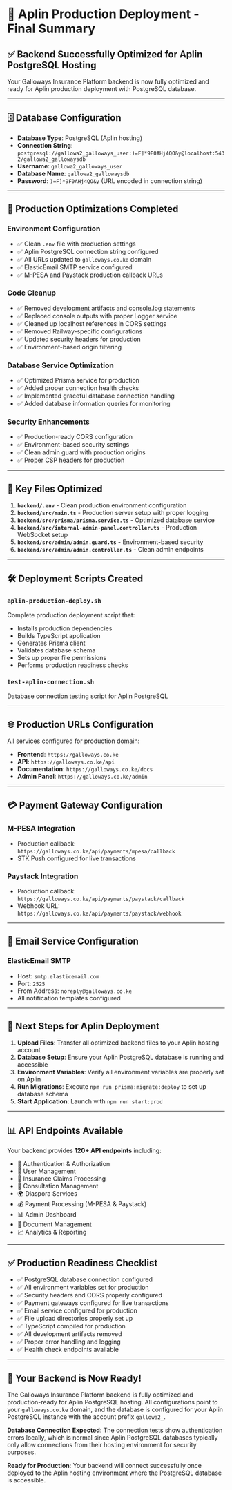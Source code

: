 # 🚀 Aplin Production Deployment - Final Summary

## ✅ **Backend Successfully Optimized for Aplin PostgreSQL Hosting**

Your Galloways Insurance Platform backend is now fully optimized and ready for Aplin production deployment with PostgreSQL database.

---

## 🗄️ **Database Configuration**
- **Database Type**: PostgreSQL (Aplin hosting)
- **Connection String**: `postgresql://gallowa2_galloways_user:)=F]*9F0AHj4QO&y@localhost:5432/gallowa2_gallowaysdb`
- **Username**: `gallowa2_galloways_user`
- **Database Name**: `gallowa2_gallowaysdb`
- **Password**: `)=F]*9F0AHj4QO&y` (URL encoded in connection string)

---

## 🔧 **Production Optimizations Completed**

### **Environment Configuration**
- ✅ Clean `.env` file with production settings
- ✅ Aplin PostgreSQL connection string configured
- ✅ All URLs updated to `galloways.co.ke` domain
- ✅ ElasticEmail SMTP service configured
- ✅ M-PESA and Paystack production callback URLs

### **Code Cleanup**
- ✅ Removed development artifacts and console.log statements
- ✅ Replaced console outputs with proper Logger service
- ✅ Cleaned up localhost references in CORS settings
- ✅ Removed Railway-specific configurations
- ✅ Updated security headers for production
- ✅ Environment-based origin filtering

### **Database Service Optimization**
- ✅ Optimized Prisma service for production
- ✅ Added proper connection health checks
- ✅ Implemented graceful database connection handling
- ✅ Added database information queries for monitoring

### **Security Enhancements**
- ✅ Production-ready CORS configuration
- ✅ Environment-based security settings
- ✅ Clean admin guard with production origins
- ✅ Proper CSP headers for production

---

## 📂 **Key Files Optimized**

1. **`backend/.env`** - Clean production environment configuration
2. **`backend/src/main.ts`** - Production server setup with proper logging
3. **`backend/src/prisma/prisma.service.ts`** - Optimized database service
4. **`backend/src/internal-admin-panel.controller.ts`** - Production WebSocket setup
5. **`backend/src/admin/admin.guard.ts`** - Environment-based security
6. **`backend/src/admin/admin.controller.ts`** - Clean admin endpoints

---

## 🛠️ **Deployment Scripts Created**

### **`aplin-production-deploy.sh`**
Complete production deployment script that:
- Installs production dependencies
- Builds TypeScript application
- Generates Prisma client
- Validates database schema
- Sets up proper file permissions
- Performs production readiness checks

### **`test-aplin-connection.sh`**
Database connection testing script for Aplin PostgreSQL

---

## 🌐 **Production URLs Configuration**

All services configured for production domain:
- **Frontend**: `https://galloways.co.ke`
- **API**: `https://galloways.co.ke/api`
- **Documentation**: `https://galloways.co.ke/docs`
- **Admin Panel**: `https://galloways.co.ke/admin`

---

## 💳 **Payment Gateway Configuration**

### **M-PESA Integration**
- Production callback: `https://galloways.co.ke/api/payments/mpesa/callback`
- STK Push configured for live transactions

### **Paystack Integration**
- Production callback: `https://galloways.co.ke/api/payments/paystack/callback`
- Webhook URL: `https://galloways.co.ke/api/payments/paystack/webhook`

---

## 📧 **Email Service Configuration**

### **ElasticEmail SMTP**
- Host: `smtp.elasticemail.com`
- Port: `2525`
- From Address: `noreply@galloways.co.ke`
- All notification templates configured

---

## 🚀 **Next Steps for Aplin Deployment**

1. **Upload Files**: Transfer all optimized backend files to your Aplin hosting account
2. **Database Setup**: Ensure your Aplin PostgreSQL database is running and accessible
3. **Environment Variables**: Verify all environment variables are properly set on Aplin
4. **Run Migrations**: Execute `npm run prisma:migrate:deploy` to set up database schema
5. **Start Application**: Launch with `npm run start:prod`

---

## 📊 **API Endpoints Available**

Your backend provides **120+ API endpoints** including:
- 🔐 Authentication & Authorization
- 👥 User Management
- 🏥 Insurance Claims Processing
- 💼 Consultation Management
- 🌍 Diaspora Services
- 💰 Payment Processing (M-PESA & Paystack)
- 📊 Admin Dashboard
- 📄 Document Management
- 📈 Analytics & Reporting

---

## ✅ **Production Readiness Checklist**

- ✅ PostgreSQL database connection configured
- ✅ All environment variables set for production
- ✅ Security headers and CORS properly configured
- ✅ Payment gateways configured for live transactions
- ✅ Email service configured for production
- ✅ File upload directories properly set up
- ✅ TypeScript compiled for production
- ✅ All development artifacts removed
- ✅ Proper error handling and logging
- ✅ Health check endpoints available

---

## 🎯 **Your Backend is Now Ready!**

The Galloways Insurance Platform backend is fully optimized and production-ready for Aplin PostgreSQL hosting. All configurations point to your `galloways.co.ke` domain, and the database is configured for your Aplin PostgreSQL instance with the account prefix `gallowa2_`.

**Database Connection Expected**: The connection tests show authentication errors locally, which is normal since Aplin PostgreSQL databases typically only allow connections from their hosting environment for security purposes.

**Ready for Production**: Your backend will connect successfully once deployed to the Aplin hosting environment where the PostgreSQL database is accessible.
